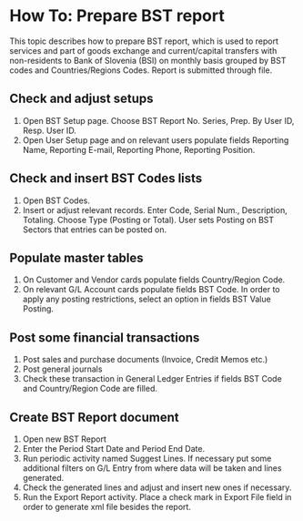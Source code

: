 # How To: Prepare BST report

This topic describes how to prepare BST report, which is used to report services and part of goods exchange and current/capital transfers with non-residents to Bank of Slovenia (BSI) on monthly basis grouped by BST codes and Countries/Regions Codes. Report is submitted through file.

## Check and adjust setups

1. Open BST Setup page. Choose BST Report No. Series,  Prep. By User ID, Resp. User ID.
2. Open User Setup page and on relevant users populate fields Reporting Name, Reporting E-mail, Reporting Phone, Reporting Position.

## Check and insert BST Codes lists

1. Open BST Codes.
2. Insert or adjust relevant records. Enter Code, Serial Num., Description, Totaling. Choose Type (Posting or Total). User sets Posting on BST Sectors that entries can be posted on.

## Populate master tables 

1. On Customer and Vendor cards populate fields Country/Region Code.
2. On relevant G/L Account cards populate fields BST Code. In order to apply any posting restrictions, select an option in fields BST Value Posting.

## Post some financial transactions

1. Post sales and purchase documents (Invoice, Credit Memos etc.)
2. Post general journals
3. Check these transaction in General Ledger Entries if fields BST Code and Country/Region Code are filled.

## Create BST Report document

1. Open new BST Report
2. Enter the Period Start Date and Period End Date.
3. Run periodic activity named Suggest Lines. If necessary put some additional filters on G/L Entry from where data will be taken and lines generated.
4. Check the generated lines and adjust and insert new ones if necessary.
5. Run the Export Report activity. Place a check mark in Export File field in order to generate xml file besides the report.
